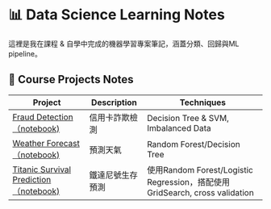 # 📊 Data Science Learning Notes

這裡是我在課程 & 自學中完成的機器學習專案筆記，涵蓋分類、回歸與ML pipeline。

## 🔷 Course Projects Notes

| Project | Description | Techniques |
|---------|-------------|------------|
| [Fraud Detection（notebook)](https://nbviewer.org/github/hsuanlion/data-science-portfolio/blob/main/ML/creditcard-fraud-ml/decision_tree_svm_ccFraud_showcase.ipynb) | 信用卡詐欺檢測 | Decision Tree & SVM, Imbalanced Data |
| [Weather Forecast（notebook)](https://nbviewer.org/github/hsuanlion/data-science-portfolio/blob/main/ML/weather-forecast/weather-forecast.ipynb) | 預測天氣 | Random Forest/Decision Tree |
| [Titanic Survival Prediction（notebook)](https://nbviewer.org/github/hsuanlion/data-science-portfolio/blob/main/ML/titanic-survival-prediction/titanic-survival-prediction.ipynb) | 鐵達尼號生存預測 | 使用Random Forest/Logistic Regression，搭配使用GridSearch, cross validation |
